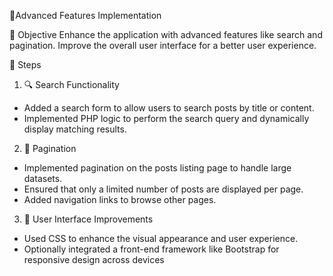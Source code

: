 📌Advanced Features Implementation

🎯 Objective
Enhance the application with advanced features like search and pagination.
Improve the overall user interface for a better user experience.

🧩 Steps
1. 🔍 Search Functionality
* Added a search form to allow users to search posts by title or content.
* Implemented PHP logic to perform the search query and dynamically display matching results.

2. 📄 Pagination
* Implemented pagination on the posts listing page to handle large datasets.
* Ensured that only a limited number of posts are displayed per page. 
* Added navigation links to browse other pages.

3. 🎨 User Interface Improvements
* Used CSS to enhance the visual appearance and user experience.
* Optionally integrated a front-end framework like Bootstrap for responsive design across devices